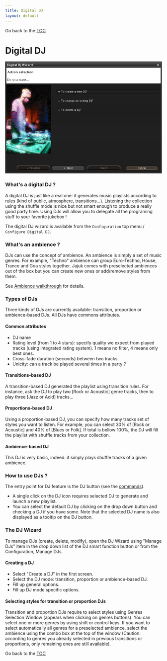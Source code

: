 ```yaml
---
title: Digital DJ
layout: default
---
```

Go back to the [TOC](/manual/main.html)

# Digital DJ

![Image:ddj](/images/200706_digital_DJ_wizard.png)

### What's a digital DJ ?
A digital DJ is just like a real one: it generates music playlists according to rules (kind of public, atmosphere, transitions...). 
Listening the collection using the shuffle mode is nice but not smart enough to produce a really good party time. 
Using DJs will allow you to delegate all the programing stuff to your favorite jukebox !

The digital DJ wizard is available from the ``Configuration`` top menu / ``Configure Digital DJ``. 

### What's an ambience ?
DJs can use the concept of ambience. An ambience is simply a set of music genres. For example, "Techno" ambience can group Euro-Techno, 
House, Trance and Goa styles together. Jajuk comes with preselected ambiences out of the box but you can create new ones or add/remove 
styles from them.

See [Ambience walkthrough](ambiences.html) for details.

### Types of DJs
Three kinds of DJs are currently available: transition, proportion or ambience-based DJs. 
All DJs have commons attributes.

#### Common attributes
- DJ name
- Rating level (from 1 to 4 stars): specify quality we expect from played tracks (using integrated rating system). 1 means no filter, 4 means only best ones.
- Cross-fade duration (seconds) between two tracks.
- Unicity: can a track be played several times in a party ?

#### Transitions-based DJ
A transition-based DJ generated the playlist using transition rules. For instance, ask the DJ to play two [Rock or Acoustic] genre tracks, then to play three [Jazz or Acid] tracks...

#### Proportions-based DJ

Using a proportion-based DJ, you can specify how many tracks set of styles you want to listen. For example, you can select 30% of [Rock or Acoustic] and 40% of [Blues or Folk]. If total is bellow 100%, the DJ will fill the playlist with shuffle tracks from your collection.

#### Ambience-based DJ
This DJ is very basic, indeed: it simply plays shuffle tracks of a given ambience.

### How to use DJs ?
The entry point for DJ feature is the DJ button (see the [commands](commands.html)).

- A single click on the DJ icon requires selected DJ to generate and launch a new playlist.
- You can select the default DJ by clicking on the drop down button and checking a DJ if you have some. Note that the selected DJ name is also displayed as a tooltip on the DJ button.

### The DJ Wizard
To manage DJs (create, delete, modify), open the DJ Wizard using "Manage DJs" item in the drop down list of the DJ smart function button or from the Configuration, Manage DJs.

#### Creating a DJ
- Select "Create a DJ" in the first screen.
- Select the DJ mode: transition, proportion or ambience-based DJ.
- Fill up general options.
- Fill up DJ mode specific options.

#### Selecting styles for transition or proportion DJs
Transition and proportion DJs require to select styles using Genres Selection Window (appears when clicking on genres buttons). You can select one or more genres by using shift or control keys. If you want to select automatically all genres for a preselected ambience, select the ambience using the combo box at the top of the window (Caution: according to genres you already selected in previous transitions or proportions, only remaining ones are still available).

Go back to the [TOC](/manual/main.html)